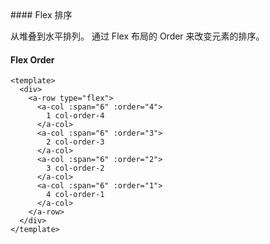 <cn>
#### Flex 排序 

从堆叠到水平排列。
通过 Flex 布局的 Order 来改变元素的排序。
</cn>
<us>
#### Flex Order
</us>

```tpl
<template>
  <div>
    <a-row type="flex">
      <a-col :span="6" :order="4">
        1 col-order-4
      </a-col>
      <a-col :span="6" :order="3">
        2 col-order-3
      </a-col>
      <a-col :span="6" :order="2">
        3 col-order-2
      </a-col>
      <a-col :span="6" :order="1">
        4 col-order-1
      </a-col>
    </a-row>
  </div>
</template>
```
